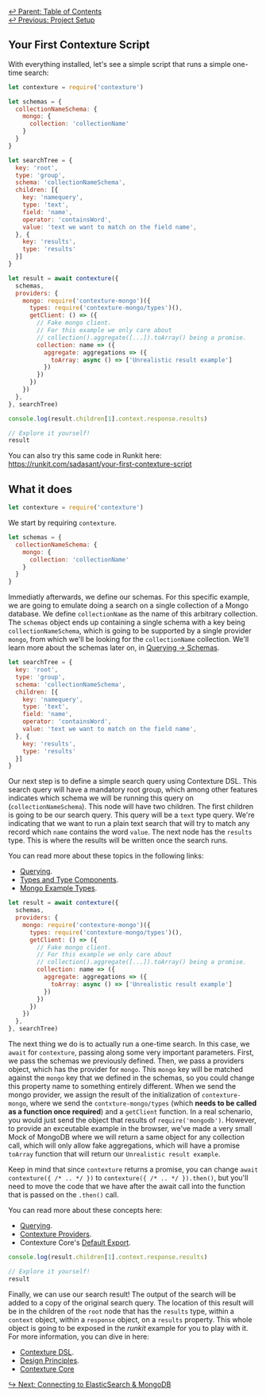 ﻿[↩  Parent: Table of Contents](../README.md)  
[↩  Previous: Project Setup](setup.md)

## Your First Contexture Script

With everything installed, let's see a simple script that runs a
simple one-time search:

```javascript
let contexture = require('contexture')

let schemas = {
  collectionNameSchema: {
    mongo: {
      collection: 'collectionName'
    }
  }
}

let searchTree = {
  key: 'root',
  type: 'group',
  schema: 'collectionNameSchema',
  children: [{
    key: 'namequery',
    type: 'text',
    field: 'name',
    operator: 'containsWord',
    value: 'text we want to match on the field name',
  }, {
    key: 'results',
    type: 'results'
  }]
}

let result = await contexture({
  schemas,
  providers: {
    mongo: require('contexture-mongo')({
      types: require('contexture-mongo/types')(),
      getClient: () => ({
        // Fake mongo client.
        // For this example we only care about
        // collection().aggregate([...]).toArray() being a promise.
        collection: name => ({
          aggregate: aggregations => ({
            toArray: async () => ['Unrealistic result example']
          })
        })
      })
    })
  },
}, searchTree)

console.log(result.children[1].context.response.results)

// Explore it yourself!
result
```

You can also try this same code in Runkit here:
<https://runkit.com/sadasant/your-first-contexture-script>

## What it does

```javascript
let contexture = require('contexture')
```
We start by requiring `contexture`.

```javascript
let schemas = {
  collectionNameSchema: {
    mongo: {
      collection: 'collectionName'
    }
  }
}
```
Immediatly afterwards, we define our schemas. For this specific
example, we are going to emulate doing a search on a single collection
of a Mongo database. We define `collectionName` as the name of this
arbitrary collection. The `schemas` object ends up containing a single
schema with a key being `collectionNameSchema`, which is going to be
supported by a single provider `mongo`, from which we'll be looking
for the `collectionName` collection. We'll learn more about the
schemas later on, in [Querying → Schemas](../querying/schemas.md).

```javascript
let searchTree = {
  key: 'root',
  type: 'group',
  schema: 'collectionNameSchema',
  children: [{
    key: 'namequery',
    type: 'text',
    field: 'name',
    operator: 'containsWord',
    value: 'text we want to match on the field name',
  }, {
    key: 'results',
    type: 'results'
  }]
}
```
Our next step is to define a simple search query using Contexture DSL.
This search query will have a mandatory root group, which among other
features indicates which schema we will be running this query on
(`collectionNameSchema`). This node will have two children. The first
children is going to be our search query. This query will be a `text`
type query. We're indicating that we want to run a plain text search
that will try to match any record which `name` contains the word
`value`. The next node has the `results` type. This is where the
results will be written once the search runs.

You can read more about these topics in the following links:

- [Querying](../querying/README.md).
- [Types and Type Components](../types/README.md).
- [Mongo Example Types](../types/mongo-example-types.md).

```javascript
let result = await contexture({
  schemas,
  providers: {
    mongo: require('contexture-mongo')({
      types: require('contexture-mongo/types')(),
      getClient: () => ({
        // Fake mongo client.
        // For this example we only care about
        // collection().aggregate([...]).toArray() being a promise.
        collection: name => ({
          aggregate: aggregations => ({
            toArray: async () => ['Unrealistic result example']
          })
        })
      })
    })
  },
}, searchTree)
```

The next thing we do is to actually run a one-time search. In this
case, we `await` for `contexture`, passing along some very important
parameters. First, we pass the schemas we previously defined. Then, we
pass a providers object, which has the provider for `mongo`. This
`mongo` key will be matched against the `mongo` key that we defined in
the schemas, so you could change this property name to something
entirely different. When we send the mongo provider, we assign the
result of the initialization of `contexture-mongo`, where we send the
`contxture-mongo/types` (which **needs to be called as a function once
required**) and a `getClient` function. In a real schenario, you would
just send the object that results of `require('mongodb')`. However, to
provide an exceutable example in the browser, we've made a very small
Mock of MongoDB where we will return a same object for any collection
call, which will only allow fake aggregations, which will have a
promise `toArray` function that will return our `Unrealistic result
example`.

Keep in mind that since `contexture` returns a promise, you can change
`await contexture({ /* .. */ })` to `contexture({ /* .. */ }).then()`,
but you'll need to move the code that we have after the await call
into the function that is passed on the `.then()` call.

You can read more about these concepts here:
- [Querying](../querying/README.md).
- [Contexture Providers](../under-the-hood/contexture-providers/README.md).
- Contexture Core's [Default Export](../under-the-hood/contexture-core.md#default-export).

```javascript
console.log(result.children[1].context.response.results)

// Explore it yourself!
result
```

Finally, we can use our search result! The output of the search will
be added to a copy of the original search query. The location of this
result will be in the children of the `root` node that has the
`results` type, within a `context` object, within a `response` object,
on a `results` property. This whole object is going to be exposed in
the _runkit_ example for you to play with it. For more information,
you can dive in here:

- [Contexture DSL](../querying/contexture-dsl.md).
- [Design Principles](../under-the-hood/design-principles.md).
- [Contexture Core](../under-the-hood/contexture-core.md)

[↪ Next: Connecting to ElasticSearch & MongoDB](connecting.md)
